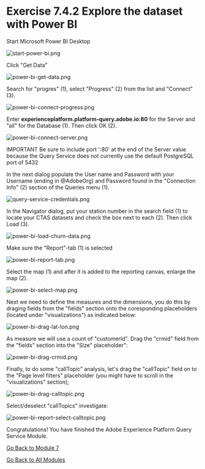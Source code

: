 # Exercise 7.4.2 Explore the dataset with Power BI

Start Microsoft Power BI Desktop

![start-power-bi.png](../resources/start-power-bi.png)

Click "Get Data"

![power-bi-get-data.png](../resources/power-bi-get-data.png)

Search for "progres" (1), select "Progress" (2) from the list and "Connect" (3).

![power-bi-connect-progress.png](../resources/power-bi-connect-progress.png)

Enter **experienceplatform.platform-query.adobe.io:80** for the Server and "all" for the Database (1). Then click OK (2).

![power-bi-connect-server.png](../resources/power-bi-connect-server.png)

IMPORTANT Be sure to include port ':80' at the end of the Server value because the Query Service does not currently use the default PostgreSQL port of 5432

In the next dialog populate the User name and Password with your Username (ending in @AdobeOrg) and Password found in the "Connection Info" (2) section of the Queries menu (1).

![query-service-credentials.png](../resources/query-service-credentials.png)

In the Navigator dialog, put your station number in the search field (1) to locate your CTAS datasets and check the box next to each (2). Then click Load (3).

![power-bi-load-churn-data.png](../resources/power-bi-load-churn-data.png)

Make sure the "Report"-tab (1) is selected

![power-bi-report-tab.png](../resources/power-bi-report-tab.png)

Select the map (1) and after it is added to the reporting canvas, enlarge the map (2).

![power-bi-select-map.png](../resources/power-bi-select-map.png)

Next we need to define the measures and the dimensions, you do this by draging fields from the "fields" section onto the coresponding placeholders (located under "visualizations") as indicated below:

![power-bi-drag-lat-lon.png](../resources/power-bi-drag-lat-lon.png)

As measure we will use a count of "customerId". Drag the "crmid" field from the "fields" section into the "Size" placeholder":

![power-bi-drag-crmid.png](../resources/power-bi-drag-crmid.png)

Finally, to do some "callTopic" analysis, let's drag the "callTopic" field on to the "Page level filters" placeholder (you might have to scroll in the "visualizations" section);

![power-bi-drag-calltopic.png](../resources/power-bi-drag-calltopic.png)

Select/deselect "callTopics" investigate:

![power-bi-report-select-calltopic.png](../resources/power-bi-report-select-calltopic.png)

Congratulations! You have finished the Adobe Experience Platform Query Service Module.

[Go Back to Module 7](../README.md)

[Go Back to All Modules](../../README.md)
